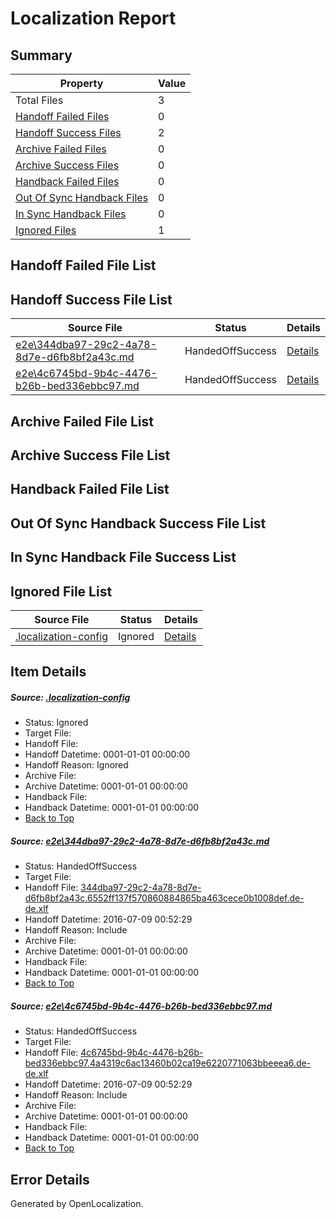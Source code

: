 # <a name='report-top'></a> Localization Report

## Summary
 Property | Value 
 -------- | ----- 
 Total Files | 3
[ Handoff Failed Files ](#handoff-failed-list)| 0
[ Handoff Success Files ](#handoff-success-list)| 2
[ Archive Failed Files ](#archive-failed-list)| 0
[ Archive Success Files ](#archive-success-list)| 0
[ Handback Failed Files ](#handback-failed-list)| 0
[ Out Of Sync Handback Files ](#outofsync-handback-success-list)| 0
[ In Sync Handback Files ](#insync-handback-success-list)| 0
[ Ignored Files ](#ignored-list)| 1

## <a name='handoff-failed-list'></a> Handoff Failed File List

## <a name='handoff-success-list'></a> Handoff Success File List
 Source File | Status | Details 
 ----------- | ------ | ------- 
 [e2e\344dba97-29c2-4a78-8d7e-d6fb8bf2a43c.md](https://github.com/OpenLocalizationTestOrg/oltest/blob/85d38608ccaeb8a00ab85e5c97a953ff1ea46bbf/e2e/344dba97-29c2-4a78-8d7e-d6fb8bf2a43c.md) | HandedOffSuccess | [Details](#75075c3a0dc397ccb4f7fbb09a33ff9b6c196a5d1)
 [e2e\4c6745bd-9b4c-4476-b26b-bed336ebbc97.md](https://github.com/OpenLocalizationTestOrg/oltest/blob/85d38608ccaeb8a00ab85e5c97a953ff1ea46bbf/e2e/4c6745bd-9b4c-4476-b26b-bed336ebbc97.md) | HandedOffSuccess | [Details](#8f47085654d531d58a3a0aa3b1cbfc35773bf30a2)

## <a name='archive-failed-list'></a> Archive Failed File List

## <a name='archive-success-list'></a> Archive Success File List

## <a name='handback-failed-list'></a> Handback Failed File List

## <a name='outofsync-handback-success-list'></a> Out Of Sync Handback Success File List

## <a name='insync-handback-success-list'></a> In Sync Handback File Success List

## <a name='ignored-list'></a> Ignored File List
 Source File | Status | Details 
 ----------- | ------ | ------- 
 [.localization-config](https://github.com/OpenLocalizationTestOrg/oltest/blob/85d38608ccaeb8a00ab85e5c97a953ff1ea46bbf/.localization-config) | Ignored | [Details](#3d4f252ac210baf56311d7e97dcc2db10974dbd20)

## Item Details
##### <a name='3d4f252ac210baf56311d7e97dcc2db10974dbd20'></a> Source: [.localization-config](https://github.com/OpenLocalizationTestOrg/oltest/blob/85d38608ccaeb8a00ab85e5c97a953ff1ea46bbf/.localization-config)
* Status: Ignored
* Target File: 
* Handoff File: 
* Handoff Datetime: 0001-01-01 00:00:00
* Handoff Reason: Ignored
* Archive File: 
* Archive Datetime: 0001-01-01 00:00:00
* Handback File: 
* Handback Datetime: 0001-01-01 00:00:00
* [Back to Top](#report-top)

##### <a name='75075c3a0dc397ccb4f7fbb09a33ff9b6c196a5d1'></a> Source: [e2e\344dba97-29c2-4a78-8d7e-d6fb8bf2a43c.md](https://github.com/OpenLocalizationTestOrg/oltest/blob/85d38608ccaeb8a00ab85e5c97a953ff1ea46bbf/e2e/344dba97-29c2-4a78-8d7e-d6fb8bf2a43c.md)
* Status: HandedOffSuccess
* Target File: 
* Handoff File: [344dba97-29c2-4a78-8d7e-d6fb8bf2a43c.6552ff137f570860884865ba463cece0b1008def.de-de.xlf](https://github.com/OpenLocalizationTestOrg/olhandoff-e2e/blob/40184824e95e22283b0c80fb0687bdefcb4d6888/ol-handoff/OpenLocalizationTestOrg/oltest-dede-fly/ci/ht/344dba97-29c2-4a78-8d7e-d6fb8bf2a43c.6552ff137f570860884865ba463cece0b1008def.de-de.xlf)
* Handoff Datetime: 2016-07-09 00:52:29
* Handoff Reason: Include
* Archive File: 
* Archive Datetime: 0001-01-01 00:00:00
* Handback File: 
* Handback Datetime: 0001-01-01 00:00:00
* [Back to Top](#report-top)

##### <a name='8f47085654d531d58a3a0aa3b1cbfc35773bf30a2'></a> Source: [e2e\4c6745bd-9b4c-4476-b26b-bed336ebbc97.md](https://github.com/OpenLocalizationTestOrg/oltest/blob/85d38608ccaeb8a00ab85e5c97a953ff1ea46bbf/e2e/4c6745bd-9b4c-4476-b26b-bed336ebbc97.md)
* Status: HandedOffSuccess
* Target File: 
* Handoff File: [4c6745bd-9b4c-4476-b26b-bed336ebbc97.4a4319c6ac13460b02ca19e6220771063bbeeea6.de-de.xlf](https://github.com/OpenLocalizationTestOrg/olhandoff-e2e/blob/40184824e95e22283b0c80fb0687bdefcb4d6888/ol-handoff/OpenLocalizationTestOrg/oltest-dede-fly/ci/ht/4c6745bd-9b4c-4476-b26b-bed336ebbc97.4a4319c6ac13460b02ca19e6220771063bbeeea6.de-de.xlf)
* Handoff Datetime: 2016-07-09 00:52:29
* Handoff Reason: Include
* Archive File: 
* Archive Datetime: 0001-01-01 00:00:00
* Handback File: 
* Handback Datetime: 0001-01-01 00:00:00
* [Back to Top](#report-top)


## Error Details

Generated by OpenLocalization.
